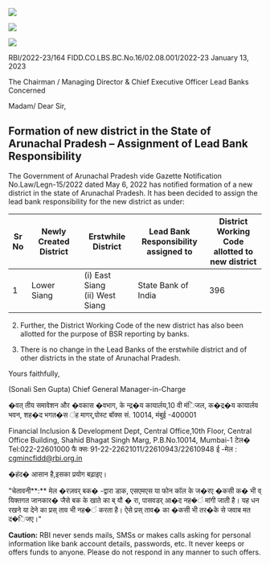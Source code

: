 ![](_page_0_Picture_0.jpeg)

![](_page_0_Picture_1.jpeg)

![](_page_0_Picture_2.jpeg)

RBI/2022-23/164 FIDD.CO.LBS.BC.No.16/02.08.001/2022-23 January 13, 2023

The Chairman / Managing Director & Chief Executive Officer Lead Banks Concerned

Madam/ Dear Sir,

## **Formation of new district in the State of Arunachal Pradesh – Assignment of Lead Bank Responsibility**

The Government of Arunachal Pradesh vide Gazette Notification No.Law/Legn-15/2022 dated May 6, 2022 has notified formation of a new district in the state of Arunachal Pradesh. It has been decided to assign the lead bank responsibility for the new district as under:

| Sr<br>No | Newly Created<br>District | Erstwhile<br>District             | Lead Bank<br>Responsibility<br>assigned to | District Working<br>Code allotted to<br>new district |
|----------|---------------------------|-----------------------------------|--------------------------------------------|------------------------------------------------------|
| 1        | Lower Siang               | (i) East Siang<br>(ii) West Siang | State Bank of India                        | 396                                                  |

2. Further, the District Working Code of the new district has also been allotted for the purpose of BSR reporting by banks.

3. There is no change in the Lead Banks of the erstwhile district and of other districts in the state of Arunachal Pradesh.

Yours faithfully,

(Sonali Sen Gupta) Chief General Manager-in-Charge

�वत् तीय समावेशन और �वकास �वभाग, के न्द्र�य कायार्लय,10 वी मंिजल, क�द्र�य कायार्लय भवन, शह�द भगत�स ंह मागर्,पोस्ट बॉक्स सं. 10014, मंबुई -400001

Financial Inclusion & Development Dept, Central Office,10th Floor, Central Office Building, Shahid Bhagat Singh Marg, P.B.No.10014, Mumbai-1 टेल� Tel:022-22601000 फै क्सः 91-22-22621011/22610943/22610948 ई -मेल : [cgmincfidd@rbi.org.in](mailto:cgmincfidd@rbi.org.in)

�हंद� आसान है,इसका प्रयोग बढ़ाइए।

 "चेतावनी**:** मेल �रज़वर् बक� -द्वारा डाक, एसएमएस या फोन कॉल के ज�रए �कसी क� भी व् यिक्तगत जानकार� जैसे बक के खाते का ब् यौ � रा, पासवडर् आ�द नह�ं मांगी जाती है। यह धन रखने या देने का प्रस् ताव भी नह�ं करता है। ऐसे प्रस् ताव� का �कसी भी तर�के से जवाब मत द�िजए।"

**Caution:** RBI never sends mails, SMSs or makes calls asking for personal information like bank account details, passwords, etc. It never keeps or offers funds to anyone. Please do not respond in any manner to such offers.